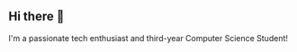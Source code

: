 ## Hi there 👋
I'm a passionate tech enthusiast and third-year Computer Science Student!
<!--
**angelinangelz/angelinangelz** is a ✨ _special_ ✨ repository because its `README.md` (this file) appears on your GitHub profile.

Here are some ideas to get you started:

- 🔭 I’m currently working on : Building personal projects using HTML, CSS and JavaScript
- 🌱 I’m currently learning : Data Science and python for machine learning
                                Android app development
                                Advanced Java Concepts
- 📫 How to reach me:  Email - angelinshibu65@gmail.com
-->
